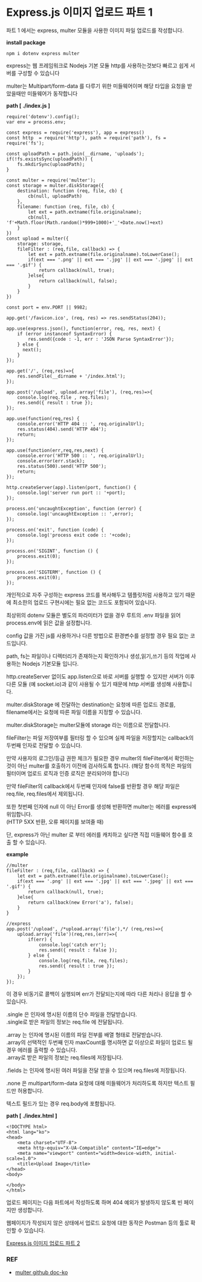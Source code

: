 # Express.js 이미지 업로드 파트 1

파트 1 에서는 express, multer 모듈을 사용한 이미지 파일 업로드를 작성합니다.

**install package**
```
npm i dotenv express multer
```

express는 웹 프레임워크로 Nodejs 기본 모듈 http를 사용하는것보다 빠르고 쉽게 서버를 구성할 수 있습니다

multer는 Multipart/form-data 를 다루기 위한 미들웨어이며 해당 타입을 요청을 받았을때만 미들웨어가 동작합니다

**path [ ./index.js ]**
```
require('dotenv').config();
var env = process.env;

const express = require('express'), app = express()
const http  = require('http'), path = require('path'), fs = require('fs');

const uploadPath = path.join(__dirname, 'uploads');
if(!fs.existsSync(uploadPath)) {
    fs.mkdirSync(uploadPath);
}

const multer = require('multer');
const storage = multer.diskStorage({
    destination: function (req, file, cb) {
        cb(null, uploadPath)
    },
    filename: function (req, file, cb) {
        let ext = path.extname(file.originalname);
        cb(null, 'f'+Math.floor(Math.random()*999+1000)+'_'+Date.now()+ext)
    }
})
const upload = multer({ 
    storage: storage,
    fileFilter : (req,file, callback) => {
        let ext = path.extname(file.originalname).toLowerCase();
        if(ext === '.png' || ext === '.jpg' || ext === '.jpeg' || ext === '.gif') {
            return callback(null, true);
        }else{
            return callback(null, false);
        }
    }
}) 

const port = env.PORT || 9982;

app.get('/favicon.ico', (req, res) => res.sendStatus(204));

app.use(express.json(), function(error, req, res, next) {
    if (error instanceof SyntaxError) {
        res.send({code : -1, err : 'JSON Parse SyntaxError'});
    } else {
      next();
    }
});

app.get('/', (req,res)=>{
    res.sendFile(__dirname + '/index.html');
});

app.post('/upload', upload.array('file'), (req,res)=>{
    console.log(req.file , req.files);
    res.send({ result : true });
});

app.use(function(req,res) {
    console.error('HTTP 404 :: ', req.originalUrl);
    res.status(404).send('HTTP 404');
    return;
});

app.use(function(err,req,res,next) {
    console.error('HTTP 500 :: ', req.originalUrl);
    console.error(err.stack);
    res.status(500).send('HTTP 500');
    return;
});

http.createServer(app).listen(port, function() {
    console.log('server run port :: '+port);
});

process.on('uncaughtException', function (error) {
    console.log('uncaughtException :: ',error);
});

process.on('exit', function (code) {
    console.log('process exit code :: '+code);
});

process.on('SIGINT', function () {
    process.exit(0);
});

process.on('SIGTERM', function () {
    process.exit(0);
});
```

개인적으로 자주 구성하는 express 코드를 복사해두고 템플릿처럼 사용하고 있기 때문에 최소한의 업로드 구현시에는 필요 없는 코드도 포함되어 있습니다.   

최상위의 dotenv 모듈은 별도의 파라미터가 없을 경우 루트의 .env 파일을 읽어 process.env에 읽은 값을 설정합니다.   

config 값을 가진 js를 사용하거나 다른 방법으로 환경변수를 설정할 경우 필요 없는 코드입니다.

path, fs는 파일이나 디렉터리가 존재하는지 확인하거나 생성,읽기,쓰기 등의 작업에 사용하는 Nodejs 기본모듈 입니다.

http.createServer 없이도 app.listen으로 바로 서버를 실행할 수 있지만 서버가 이후 다른 모듈 (예 socket.io)과 같이 사용될 수 있기 때문에 http 서버를 생성해 사용합니다.

multer.diskStorage 에 전달하는 destination는 요청에 따른 업로드 경로를, filename에서는 요청에 따른 파일 이름을 지정할 수 있습니다.

multer.diskStorage는 multer모듈에 storage 라는 이름으로 전달합니다.

fileFilter는 파일 저장여부를 필터링 할 수 있으며 실제 파일을 저장할지는 callback의 두번째 인자로 전달할 수 있습니다.

만약 사용자의 로그인/등급 권한 체크가 필요한 경우 multer의 fileFilter에서 확인하는것이 아닌 multer를 호출하기 이전에 검사하도록 합니다. (해당 함수의 목적은 파일의 필터이며 업로드 로직과 인증 로직은 분리되어야 합니다)

만약 fileFilter의 callback에서 두번째 인자에 false를 반환할 경우 해당 파일은 req.file, req.files에서 제외됩니다.

또한 첫번째 인자에 null 이 아닌 Error를 생성해 반환하면 multer는 에러를 express에 위임합니다.   
(HTTP 5XX 반환, 오류 페이지를 보여줄 때)

단, express가 아닌 multer 로 부터 에러를 캐치하고 싶다면 직접 미들웨어 함수를 호출 할 수 있습니다.

**example**
```
//multer
fileFilter : (req,file, callback) => {
    let ext = path.extname(file.originalname).toLowerCase();
    if(ext === '.png' || ext === '.jpg' || ext === '.jpeg' || ext === '.gif') {
        return callback(null, true);
    }else{
        return callback(new Error('a'), false);
    }
}

//express
app.post('/upload', /*upload.array('file'),*/ (req,res)=>{
    upload.array('file')(req,res,(err)=>{
        if(err) {
            console.log('catch err');
            res.send({ result : false });
        } else {
            console.log(req.file, req.files);
            res.send({ result : true });
        }
    });    
});
```

이 경우 비동기로 콜백이 실행되며 err가 전달되는지에 따라 다른 처리나 응답을 할 수 있습니다.

.single 은 인자에 명시된 이름의 단수 파일을 전달받습니다.   
.single로 받은 파일의 정보는 req.file 에 전달됩니다.

.array 는 인자에 명시된 이름의 파일 전부를 배열 형태로 전달받습니다.   
.array의 선택적인 두번째 인자 maxCount를 명시하면 값 이상으로 파일이 업로드 될 경우 에러를 출력할 수 있습니다.   
.array로 받은 파일의 정보는 req.files에 저장됩니다.

.fields 는 인자에 명시된 여러 파일을 전달 받을 수 있으며 req.files에 저장됩니다.

.none 은 multipart/form-data 요청에 대해 미들웨어가 처리하도록 하지만 텍스트 필드만 허용합니다.   

텍스트 필드가 있는 경우 req.body에 포함됩니다.

**path [ ./index.html ]**
```
<!DOCTYPE html>
<html lang="ko">
<head>
    <meta charset="UTF-8">
    <meta http-equiv="X-UA-Compatible" content="IE=edge">
    <meta name="viewport" content="width=device-width, initial-scale=1.0">
    <title>Upload Image</title>
</head>
<body>
    
</body>
</html>
```

업로드 페이지는 다음 파트에서 작성하도록 하며 404 예외가 발생하지 않도록 빈 페이지만 생성합니다.   

웹페이지가 작성되지 않은 상태에서 업로드 요청에 대한 동작은 Postman 등의 툴로 확인할 수 있습니다.

[Express.js 이미지 업로드 파트 2](./imgUploadPart2.md)

### REF
* [multer github doc-ko](https://github.com/expressjs/multer/blob/master/doc/README-ko.md)